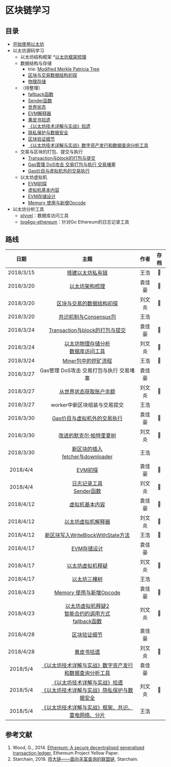 # 区块链学习

## 目录

* [开始使用以太坊](./开始使用以太坊.md)
* 以太坊源码学习
  * 以太坊结构框架
      *[以太坊框架梳理](./docs/以太坊架构梳理.md)
  * 数据结构与存储
      * trie: [Modified Merkle Patricia Tree](./docs/trie.md)
      * [区块与交易数据结构初探](./docs/blockTransactionDataStructure.md)
      * [物理存储](./docs/physicalView.md)
  * （待整理）
      * [fallback函数](./docs/fallbackFunction.md)
      * [Sender函数](./docs/sender.md)
      * [世界状态](./docs/accountBalance.md)
      * [EVM解释器](./docs/evmInterpreter.md)
      * [黄皮书拾遗](./docs/yellowpaperOmissions.md)
      * [《以太坊技术详解与实战》拾遗](./docs/yyanBookOmissions.md)
      * [隐私保护与数据安全](./docs/yyBookPrivacy.md)
      * [区块验证细节](./docs/verifyBlock.md)
      * [《以太坊技术详解与实战》数字资产发行和数据查询分析工具](./docs/以太坊数字资产发行和数据查询分析工具.md)
  * 交易与区块的打包、提交与执行
      * [Transaction与block的打包与提交](./docs/transactionAndBlock.md)
      * [Gas管理 DoS攻击 交易打包与执行 交易堵塞]()
      * [Gas价目与虚拟机外的交易执行](./docs/applyTransaction.md)
  * 以太坊虚拟机
      * [EVM初探](./docs/evm.md) 
      * [虚拟机基本内容](./docs/evm学习.md)
      * [EVM存储设计](./docs/evm存储.md)
      * [Memory 使用与新增Opcode](./docs/evm存储.md#存储管理)
* 以太坊分析工具
  * [plyvel](./docs/plyvel.md)：数据库访问工具
  * [log4go-ethereum](./docs/log4go.md)：针对Go Ethereum的日志记录工具

## 路线

| 日期 | 主题 | 作者 | 存档 |
| :-: | :-: | :-: | :-: |
| 2018/3/15 | [搭建以太坊私有链](./docs/firstTryEthBuildPrivateChain.md) | 王浩 | :checkered_flag: |
| 2018/3/20 | [以太坊架构梳理](./docs/以太坊架构梳理.md) | 袁佳豪 | :checkered_flag:  |
| 2018/3/20 | [区块与交易的数据结构初探](./docs/blockTransactionDataStructure.md) | 刘文炎 | :checkered_flag: |
| 2018/3/20 | [共识机制与Consensus包](./docs/consensus.md) | 王浩 |  |
| 2018/3/24 | [Transaction与block的打包与提交](./docs/transactionAndBlock.md) | 袁佳豪 | :checkered_flag: |
| 2018/3/24 | [以太坊物理存储分析](./docs/physicalView.md)<br>[数据库访问工具](./docs/plyvel.md) | 刘文炎 | :checkered_flag: |
| 2018/3/24 | [Miner包中的挖矿流程](./docs/minerPackage.md) | 王浩 |:checkered_flag:  |
| 2018/3/27 | Gas管理 DoS攻击 交易打包与执行 交易堵塞 | 袁佳豪 |  |
| 2018/3/27 | [从世界状态获取账户余额](./docs/accountBalance.md) | 刘文炎 | :checkered_flag: |
| 2018/3/27 | worker中新区块组装与交易提交| 王浩 ||
| 2018/3/30 | [Gas价目与虚拟机外的交易执行](./docs/applyTransaction.md) | 袁佳豪 | :checkered_flag: |
| 2018/3/30 | [改进的默克尔·帕特里夏树](./docs/trie.md) | 刘文炎 | :checkered_flag: |
| 2018/3/30 | [新区块的插入](./docs/newBlockInsert.md)<br>[fetcher与downloader](./docs/fetcherAndDownLoader.md) | 王浩 |  |
| 2018/4/4 | [EVM初探](./docs/evm.md) | 袁佳豪 | :checkered_flag: |
| 2018/4/4 | [日志记录工具](./docs/log4go.md)<br>[Sender函数](./docs/sender.md) | 刘文炎 | :checkered_flag: |
| 2018/4/12 | [虚拟机基本内容](./docs/evm学习.md) | 袁佳豪 | :checkered_flag: |
| 2018/4/12 | [以太坊虚拟机解释器](./docs/evmInterpreter.md) | 刘文炎 | :checkered_flag: |
| 2018/4/12 | [新区块写入WriteBlockWithState方法](./docs/insertChainAndWriteBlockWithState.md) | 王浩 |  :checkered_flag: |
| 2018/4/17 | [EVM存储设计](./docs/evm存储.md)| 袁佳豪 |  |
| 2018/4/17 | [以太坊虚拟机释疑](./docs/evmInterpreter.md#%E9%87%8A%E7%96%91%EF%B8%8F) | 刘文炎 | :checkered_flag: |
| 2018/4/17 | [以太坊三棵树](./docs/threeTrees.md) | 王浩 |  |
| 2018/4/23 | [Memory 使用与新增Opcode](./docs/evm存储.md#存储管理) | 袁佳豪 | :checkered_flag: |
| 2018/4/23 | [以太坊虚拟机释疑2](./docs/evmInterpreter.md#%E9%87%8A%E7%96%91%EF%B8%8F)<br>[智能合约的调用方式](./docs/evmInterpreter.md#%E6%99%BA%E8%83%BD%E5%90%88%E7%BA%A6%E8%B0%83%E7%94%A8%E7%9A%84%E6%96%B9%E5%BC%8F)<br>[fallback函数](./docs/fallbackFunction.md) | 刘文炎 | :checkered_flag: |
| 2018/4/28 | [区块验证细节](./docs/verifyBlock.md) | 袁佳豪 |  |
| 2018/4/28 | [黄皮书拾遗](./docs/yellowpaperOmissions.md) | 刘文炎 | :checkered_flag: |
| 2018/5/4 | [《以太坊技术详解与实战》数字资产发行和数据查询分析工具](./docs/以太坊数字资产发行和数据查询分析工具.md) | 袁佳豪 |  |
| 2018/5/4 | [《以太坊技术详解与实战》拾遗](./docs/yyanBookOmissions.md)<br>[《以太坊技术详解与实战》隐私保护与数据安全](./docs/yyBookPrivacy.md) | 刘文炎 | :checkered_flag: |
| 2018/5/4 | [《以太坊技术详解与实战》框架、共识、雷电网络、分片](./docs/ethArchitecture.md) | 王浩 |  |

## 参考文献
1. Wood, G., 2014. [Ethereum: A secure decentralised generalised transaction ledger](https://ethereum.github.io/yellowpaper/paper.pdf), Ethereum Project Yellow Paper.
2. Starchain, 2018. [师大链——面向丰富查询的联盟链](./docs/starchain.md), Starchain.

